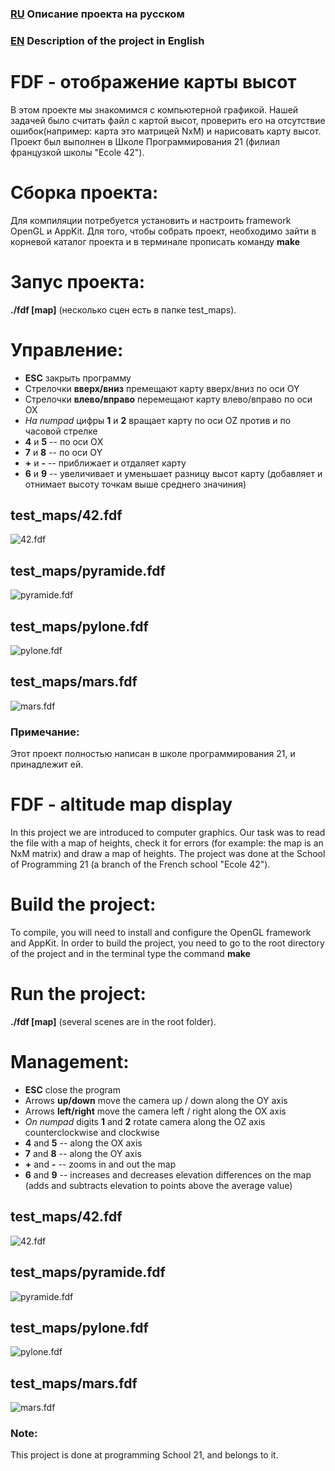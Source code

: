 ### [RU][1] Описание проекта на русском
[1]: https://github.com/udraugr/fdf/blob/master/README.md#fdf---%D0%BE%D1%82%D0%BE%D0%B1%D1%80%D0%B0%D0%B6%D0%B5%D0%BD%D0%B8%D0%B5-%D0%BA%D0%B0%D1%80%D1%82%D1%8B-%D0%B2%D1%8B%D1%81%D0%BE%D1%82 "RU"
### [EN][2] Description of the project in English
[2]: https://github.com/udraugr/fdf/blob/master/README.md#fdf---altitude-map-display "EN"

# FDF - отображение карты высот
В этом проекте мы знакомимся с компьютерной графикой. Нашей задачей было считать файл с картой высот,
проверить его на отсутствие ошибок(например: карта это матрицей NxM) и нарисовать карту высот.
Проект был выполнен в Школе Программирования 21 (филиал французкой школы "Ecole 42").

# Сборка проекта:
Для компиляции потребуется установить и настроить framework OpenGL и AppKit. 
Для того, чтобы собрать проект, необходимо зайти в корневой каталог проекта и в терминале прописать команду **make**

# Запус проекта:
**./fdf [map]** (несколько сцен есть в папке test_maps).

# Управление:
* **ESC** закрыть программу
* Стрелочки **вверх/вниз** премещают карту вверх/вниз по оси OY
* Стрелочки **влево/вправо** перемещают карту влево/вправо по оси OX
* *На numpad* цифры **1** и **2** вращает карту по оси OZ против и по часовой стрелке
* **4** и **5** -- по оси ОX
* **7** и **8** -- по оси ОY
* **+** и **-** -- приближает и отдаляет карту
* **6** и **9** -- увеличивает и уменьшает разницу высот карту (добавляет и отнимает высоту точкам выше среднего значиния) 

## test_maps/42.fdf
![42.fdf](https://github.com/udraugr/fdf/raw/master/./42.png)

## test_maps/pyramide.fdf
![pyramide.fdf](https://github.com/udraugr/fdf/raw/master/./pyramide.png)

## test_maps/pylone.fdf
![pylone.fdf](https://github.com/udraugr/fdf/raw/master/./pylone.png)

## test_maps/mars.fdf
![mars.fdf](https://github.com/udraugr/fdf/raw/master/./mars.png)

### Примечание:
Этот проект полностью написан в школе программирования 21, и принадлежит ей.


#  FDF - altitude map display
In this project we are introduced to computer graphics. Our task was to read the file with a map of heights,
check it for errors (for example: the map is an NxM matrix) and draw a map of heights.
The project was done at the School of Programming 21 (a branch of the French school "Ecole 42").

# Build the project:
To compile, you will need to install and configure the OpenGL framework and AppKit.
In order to build the project, you need to go to the root directory of the project and in the terminal type the command **make**

# Run the project:
**./fdf [map]** (several scenes are in the root folder).

# Management:
* **ESC** close the program
* Arrows **up/down** move the camera up / down along the OY axis
* Arrows **left/right** move the camera left / right along the OX axis
* *On numpad* digits **1** and **2** rotate camera along the OZ axis counterclockwise and clockwise
* **4** and **5** -- along the OX axis
* **7** and **8** -- along the OY axis
* **+** and **-** -- zooms in and out the map
* **6** and **9** -- increases and decreases elevation differences on the map (adds and subtracts elevation to points above the average value) 

## test_maps/42.fdf
![42.fdf](https://github.com/udraugr/fdf/raw/master/./42.png)

## test_maps/pyramide.fdf
![pyramide.fdf](https://github.com/udraugr/fdf/raw/master/./pyramide.png)

## test_maps/pylone.fdf
![pylone.fdf](https://github.com/udraugr/fdf/raw/master/./pylone.png)

## test_maps/mars.fdf
![mars.fdf](https://github.com/udraugr/fdf/raw/master/./mars.png)

### Note:
This project is done at programming School 21, and belongs to it.
